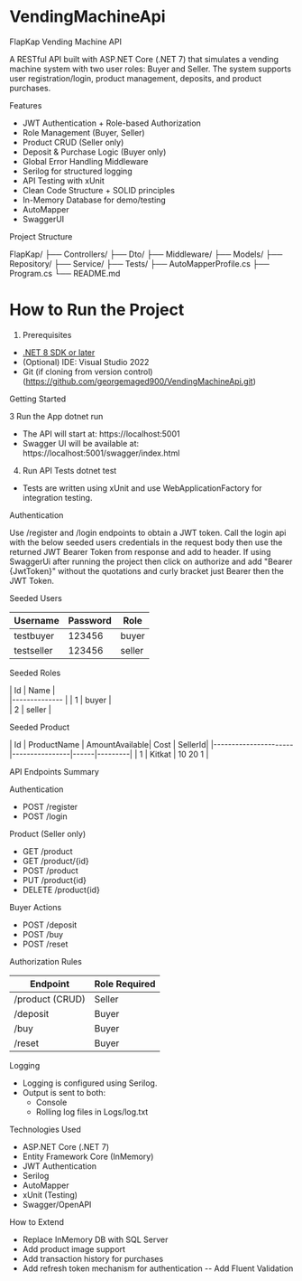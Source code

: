 # VendingMachineApi


 FlapKap Vending Machine API

A RESTful API built with ASP.NET Core (.NET 7) that simulates a vending machine system with two user roles: Buyer and Seller. The system supports user registration/login, product management, deposits, and product purchases.

 Features

-  JWT Authentication + Role-based Authorization
-  Role Management (Buyer, Seller)
-  Product CRUD (Seller only)
-  Deposit & Purchase Logic (Buyer only)
-  Global Error Handling Middleware
-  Serilog for structured logging
-  API Testing with xUnit
-  Clean Code Structure + SOLID principles
-  In-Memory Database for demo/testing
- AutoMapper
- SwaggerUI

Project Structure

FlapKap/
├── Controllers/
├── Dto/
├── Middleware/
├── Models/
├── Repository/
├── Service/
├── Tests/
├── AutoMapperProfile.cs
├── Program.cs
└── README.md


# How to Run the Project

1. Prerequisites
- [.NET 8 SDK or later](https://dotnet.microsoft.com/en-us/download)
- (Optional) IDE: Visual Studio 2022 
- Git (if cloning from version control)  (https://github.com/georgemaged900/VendingMachineApi.git)



Getting Started

3 Run the App
dotnet run

- The API will start at: https://localhost:5001
- Swagger UI will be available at: https://localhost:5001/swagger/index.html

4.  Run API Tests
dotnet test

- Tests are written using xUnit and use WebApplicationFactory for integration testing.

Authentication

Use /register and /login endpoints to obtain a JWT token.
Call the login api with the below seeded users credentials in the request body then use the returned JWT Bearer Token from response and add to header.
If using SwaggerUi after running the project then click on authorize and add "Bearer {JwtToken}" without the quotations and curly bracket just Bearer then
the JWT Token. 

Seeded Users

| Username     | Password | Role   |
|--------------|----------|--------|
| testbuyer    | 123456   | buyer  |
| testseller   | 123456   | seller |

Seeded Roles

| Id   | Name    |    
|--------------  |
| 1    | buyer   |   
| 2    | seller  | 

Seeded Product

| Id     | ProductName | AmountAvailable| Cost | SellerId|
|----------------------|----------------|------|---------| 
| 1      | Kitkat        | 10  		  20        1    |

 

API Endpoints Summary

Authentication
- POST /register  
- POST /login

 Product (Seller only)
- GET /product  
- GET /product/{id}  
- POST /product  
- PUT /product{id}  
- DELETE /product{id}  

 Buyer Actions
- POST /deposit  
- POST /buy  
- POST /reset

 Authorization Rules

| Endpoint         | Role Required |
|------------------|----------------|
| /product (CRUD)  | Seller         |
| /deposit         | Buyer          |
| /buy             | Buyer          |
| /reset           | Buyer          |

 Logging

- Logging is configured using Serilog.
- Output is sent to both:
  - Console
  - Rolling log files in Logs/log.txt

 Technologies Used

- ASP.NET Core (.NET 7)
- Entity Framework Core (InMemory)
- JWT Authentication
- Serilog
- AutoMapper
- xUnit (Testing)
- Swagger/OpenAPI

 How to Extend

- Replace InMemory DB with SQL Server
- Add product image support
- Add transaction history for purchases
- Add refresh token mechanism for authentication
-- Add Fluent Validation

